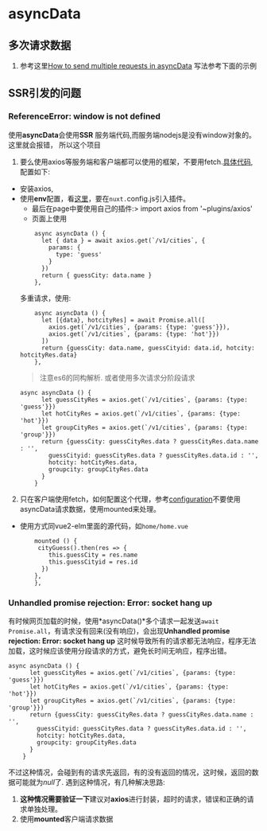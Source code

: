 # asyncData
## 多次请求数据
  1. 参考这里[How to send multiple requests in asyncData](https://github.com/nuxt/nuxt.js/issues/978)
写法参考下面的示例

## SSR引发的问题
### ReferenceError: window is not defined
使用**asyncData**会使用**SSR** 服务端代码,而服务端nodejs是没有window对象的。这里就会报错，
所以这个项目
1. 要么使用axios等服务端和客户端都可以使用的框架，不要用fetch.[具体代码](https://github.com/mingliao/nuxt_elm/commit/abb78d3bbaa5e28e5d0f0dd5628161241c5fa272),配置如下:
 * 安装axios,
 * 使用**env**配置，看[这里](https://nuxtjs.org/api/configuration-env)，要在```nuxt.```config.js引入插件。
   * 最后在page中要使用自己的插件:> import axios from '~plugins/axios'
   * 页面上使用
   ```
       async asyncData () {
         let { data } = await axios.get(`/v1/cities`, {
           params: {
             type: 'guess'
           }
         })
         return { guessCity: data.name }
       },
   ```
   多重请求，使用:
   ```
       async asyncData () {
         let [{data}, hotcityRes] = await Promise.all([
           axios.get(`/v1/cities`, {params: {type: 'guess'}}),
           axios.get(`/v1/cities`, {params: {type: 'hot'}})
         ])
         return {guessCity: data.name, guessCityid: data.id, hotcity: hotcityRes.data}
       },
   ```
   > 注意es6的同构解析.
   或者使用多次请求分阶段请求
   ```
   async asyncData () {
         let guessCityRes = axios.get(`/v1/cities`, {params: {type: 'guess'}})
         let hotCityRes = axios.get(`/v1/cities`, {params: {type: 'hot'}})
         let groupCityRes = axios.get(`/v1/cities`, {params: {type: 'group'}})
         return {guessCity: guessCityRes.data ? guessCityRes.data.name : '',
           guessCityid: guessCityRes.data ? guessCityRes.data.id : '',
           hotcity: hotCityRes.data,
           groupcity: groupCityRes.data
         }
       }
   ```
2. 只在客户端使用fetch，如何配置这个代理，参考[configuration](./configuration.md)不要使用asyncData请求数据，使用mounted来处理。
 * 使用方式同vue2-elm里面的源代码，如```home/home.vue```
   ```
       mounted () {
        cityGuess().then(res => {
           this.guessCity = res.name
           this.guessCityid = res.id
         })
       },
       },
   ```

### Unhandled promise rejection: Error: socket hang up

 有时候网页加载的时候，使用*asyncData()*多个请求一起发送```await Promise.all```，有请求没有回来(没有响应)，会出现**Unhandled promise rejection: Error: socket hang up**
 这时候导致所有的请求都无法响应，程序无法加载，这时候应该使用分段请求的方式，避免长时间无响应，程序出错。
 ```
 async asyncData () {
       let guessCityRes = axios.get(`/v1/cities`, {params: {type: 'guess'}})
       let hotCityRes = axios.get(`/v1/cities`, {params: {type: 'hot'}})
       let groupCityRes = axios.get(`/v1/cities`, {params: {type: 'group'}})
       return {guessCity: guessCityRes.data ? guessCityRes.data.name : '',
         guessCityid: guessCityRes.data ? guessCityRes.data.id : '',
         hotcity: hotCityRes.data,
         groupcity: groupCityRes.data
       }
     }
 ```
 不过这种情况，会碰到有的请求先返回，有的没有返回的情况，这时候，返回的数据可能就为*null*了.
 遇到这种情况，有几种解决思路:
 1. **这种情况需要验证一下**建议对**axios**进行封装，超时的请求，错误和正确的请求单独处理。
 2. 使用**mounted**客户端请求数据

 

